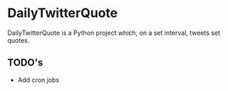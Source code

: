 # DailyTwitterQuote
DailyTwitterQuote is a Python project which, on a set interval, tweets set quotes.

## TODO's
* Add cron jobs
